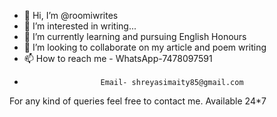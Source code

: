 - 👋 Hi, I’m @roomiwrites
- 👀 I’m interested in writing...
- 🌱 I’m currently learning and pursuing English Honours
- 💞️ I’m looking to collaborate on my article and poem writing
- 📫 How to reach me - WhatsApp-7478097591
-                      Email- shreyasimaity85@gmail.com
For any kind of queries feel free to contact me. Available 24*7
<!---
roomiwrites/roomiwrites is a ✨ special ✨ repository because its `README.md` (this file) appears on your GitHub profile.
You can click the Preview link to take a look at your changes.
--->

